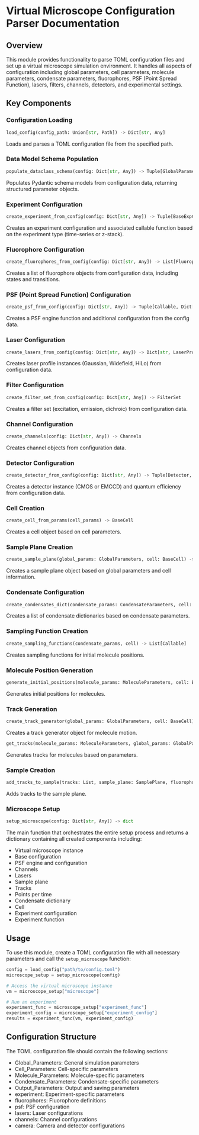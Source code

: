 # Virtual Microscope Configuration Parser Documentation

## Overview

This module provides functionality to parse TOML configuration files and set up a virtual microscope simulation environment. It handles all aspects of configuration including global parameters, cell parameters, molecule parameters, condensate parameters, fluorophores, PSF (Point Spread Function), lasers, filters, channels, detectors, and experimental settings.

## Key Components

### Configuration Loading

```python
load_config(config_path: Union[str, Path]) -> Dict[str, Any]
```

Loads and parses a TOML configuration file from the specified path.

### Data Model Schema Population

```python
populate_dataclass_schema(config: Dict[str, Any]) -> Tuple[GlobalParameters, CellParameters, MoleculeParameters, CondensateParameters, OutputParameters]
```

Populates Pydantic schema models from configuration data, returning structured parameter objects.

### Experiment Configuration

```python
create_experiment_from_config(config: Dict[str, Any]) -> Tuple[BaseExpConfig, Callable]
```

Creates an experiment configuration and associated callable function based on the experiment type (time-series or z-stack).

### Fluorophore Configuration

```python
create_fluorophores_from_config(config: Dict[str, Any]) -> List[Fluorophore]
```

Creates a list of fluorophore objects from configuration data, including states and transitions.

### PSF (Point Spread Function) Configuration

```python
create_psf_from_config(config: Dict[str, Any]) -> Tuple[Callable, Dict[str, Any]]
```

Creates a PSF engine function and additional configuration from the config data.

### Laser Configuration

```python
create_lasers_from_config(config: Dict[str, Any]) -> Dict[str, LaserProfile]
```

Creates laser profile instances (Gaussian, Widefield, HiLo) from configuration data.

### Filter Configuration

```python
create_filter_set_from_config(config: Dict[str, Any]) -> FilterSet
```

Creates a filter set (excitation, emission, dichroic) from configuration data.

### Channel Configuration

```python
create_channels(config: Dict[str, Any]) -> Channels
```

Creates channel objects from configuration data.

### Detector Configuration

```python
create_detector_from_config(config: Dict[str, Any]) -> Tuple[Detector, QuantumEfficiency]
```

Creates a detector instance (CMOS or EMCCD) and quantum efficiency from configuration data.

### Cell Creation

```python
create_cell_from_params(cell_params) -> BaseCell
```

Creates a cell object based on cell parameters.

### Sample Plane Creation

```python
create_sample_plane(global_params: GlobalParameters, cell: BaseCell) -> SamplePlane
```

Creates a sample plane object based on global parameters and cell information.

### Condensate Configuration

```python
create_condensates_dict(condensate_params: CondensateParameters, cell: BaseCell) -> List[dict]
```

Creates a list of condensate dictionaries based on condensate parameters.

### Sampling Function Creation

```python
create_sampling_functions(condensate_params, cell) -> List[Callable]
```

Creates sampling functions for initial molecule positions.

### Molecule Position Generation

```python
generate_initial_positions(molecule_params: MoleculeParameters, cell: BaseCell, condensate_params: CondensateParameters, sampling_functions: List[Callable]) -> List
```

Generates initial positions for molecules.

### Track Generation

```python
create_track_generator(global_params: GlobalParameters, cell: BaseCell) -> Track_generator
```

Creates a track generator object for molecule motion.

```python
get_tracks(molecule_params: MoleculeParameters, global_params: GlobalParameters, initial_positions: List, track_generator: Track_generator) -> Tuple[List, List]
```

Generates tracks for molecules based on parameters.

### Sample Creation

```python
add_tracks_to_sample(tracks: List, sample_plane: SamplePlane, fluorophore: List[Fluorophore], ID_counter=0) -> SamplePlane
```

Adds tracks to the sample plane.

### Microscope Setup

```python
setup_microscope(config: Dict[str, Any]) -> dict
```

The main function that orchestrates the entire setup process and returns a dictionary containing all created components including:
- Virtual microscope instance
- Base configuration
- PSF engine and configuration
- Channels
- Lasers
- Sample plane
- Tracks
- Points per time
- Condensate dictionary
- Cell
- Experiment configuration
- Experiment function

## Usage

To use this module, create a TOML configuration file with all necessary parameters and call the `setup_microscope` function:

```python
config = load_config("path/to/config.toml")
microscope_setup = setup_microscope(config)

# Access the virtual microscope instance
vm = microscope_setup["microscope"]

# Run an experiment
experiment_func = microscope_setup["experiment_func"]
experiment_config = microscope_setup["experiment_config"]
results = experiment_func(vm, experiment_config)
```

## Configuration Structure

The TOML configuration file should contain the following sections:
- Global_Parameters: General simulation parameters
- Cell_Parameters: Cell-specific parameters
- Molecule_Parameters: Molecule-specific parameters
- Condensate_Parameters: Condensate-specific parameters
- Output_Parameters: Output and saving parameters
- experiment: Experiment-specific parameters
- fluorophores: Fluorophore definitions
- psf: PSF configuration
- lasers: Laser configurations
- channels: Channel configurations
- camera: Camera and detector configurations
